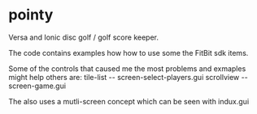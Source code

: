 # pointy
Versa and Ionic disc golf / golf score keeper.

The code contains examples how how to use some the FitBit sdk items.

Some of the controls that caused me the most problems and exmaples might help others are:
  tile-list -- screen-select-players.gui
  scrollview -- screen-game.gui
  
The also uses a mutli-screen concept which can be seen with indux.gui

